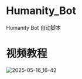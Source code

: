 # Humanity_Bot
Humanity Bot 自动脚本

# 视频教程

![2025-05-16_16-42](https://github.com/user-attachments/assets/28f60346-958b-4ab6-a15f-afcee4373729)
